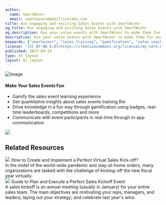 ```yaml
---
author:
  name: SmartWinnr
  email: smartwinnr@mobillionlabs.com
title: Run engaging and exciting Sales Events with SmartWinnr
og_title: Run engaging and exciting Sales Events with SmartWinnr
og_description: Run your sales events with SmartWinnr to make them fun and engaging. Gamify your event, communicate with your audience, drive knowledge in a fun way and get insights on the event’s ROI - all from one platform.
description: Run your sales events with SmartWinnr to make them fun and engaging. Gamify your event, communicate with your audience, drive knowledge in a fun way and get insights on the event’s ROI - all from one platform.
keywords: ["smartwinnr", "sales training", "gamification", "sales coaching", "sales performance", "sales enablement", "solutions", "new product launch", "new offer launch", "new service launch", "train partners", "train distributors", "sales events"]
license: '[CC BY-ND 4.0](https://creativecommons.org/licenses/by-nd/4.0)'
published: 2017-04-14
type: ml_layout
layout: ml_layout
---
```


<section class="">
  <div class="ml_no_padding_bottom50 ml_yellow_bg_gradient">
    <div class="row ml_div_contents_in_center">
      <div class="col-lg-6 col-md-12 col-sm-12 col-xs-12 text-center padding0 ml_zindex1">
        <!-- <img class="ml-image ml-margin-bottom0" alt="Image" src="https://res.cloudinary.com/smartwinnr/image/upload/f_auto,q_auto/v1581428900/website/Images/new-hire-onboarding_krfm8c.png"/> -->
        <img class="ml-image ml-margin-bottom0" alt="Image" src="https://d2htycb3ayzv6u.cloudfront.net/Images_2020-03-23_09_45/new-hire-onboarding_krfm8c.png"/>
      </div>
      <div class="col-lg-6 col-md-12 col-sm-12 col-xs-12">
        <h4>Make Your Sales Events Fun</h4>
        <ul class="ml-margin-top30 ml_font_1 ml_ul_tick">
          <li class="ml-margin-top10">Gamify the sales event learning experience</li>
          <li class="ml-margin-top10">Get quantitative insights about sales events training RoI</li>
          <li class="ml-margin-top10">Drive knowledge in a fun way through gamification using badges, real-time leaderboards, competitions and more</li>
          <li class="ml-margin-top10">Communicate with event participants in real-time through in-app communication</li>
        </ul>
      </div>
    </div>
  </div>
  <img class="swoop" src="/images/swoop_mask.min.svg">
</section>

<div class="row ml-margin0 ml-background-white padding50">
  <h2 class="text-center">Related Resources</h2>
  <div class="ml_slider_related_blogs">
    <div class="waterfall__item" onclick="location.href='https://www.smartwinnr.com/post/how-to-create-and-implement-a-perfect-virtual-sales-kick-off/';">
      <div class="card post post-summary reveal enter">
        <div class="card-header postinfo">
          <img src="/images/blog-85/85.how-to-create-and-implement-a-perfect-virtual-sales-kick-off.jpg">
          <span class="card-title ml-margin-bottom0">
            <a class="ml-margin-bottom0">How to Create and Implement a Perfect Virtual Sales Kick-off?</a>
          </span>
        </div>
        <div class="card-content">
          <article class="article">
            In the midst of the world-wide pandemic and stay-at-home orders, many organizations are tasked with the challenge of kicking-off the new fiscal year virtually.
          </article>
        </div>
      </div>
    </div>
    <div class="waterfall__item" onclick="location.href='https://www.smartwinnr.com/post/guide-to-plan-and-execute-a-perfect-sales-kickoff-event/';">
      <div class="card post post-summary reveal enter">
        <div class="card-header postinfo">
          <img src="/images/blog-38/38.guide-to-plan-and-execute-a-perfect-sales-kickoff-event.jpg">
          <span class="card-title ml-margin-bottom0">
            <a class="ml-margin-bottom0">Guide to Plan and Execute a Perfect Sales Kickoff Event</a>
          </span>
        </div>
        <div class="card-content">
          <article class="article">
            A sales kickoff is an annual meeting (usually in January) for your entire sales team. The main objectives are motivating your reps, managers, and leaders; laying out your strategy; and celebrate last year's wins.
          </article>
        </div>
      </div>
    </div>
  </div>
</div>